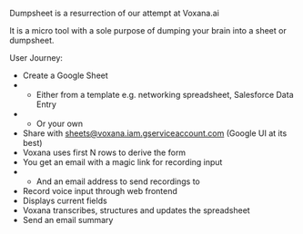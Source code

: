 Dumpsheet is a resurrection of our attempt at Voxana.ai

It is a micro tool with a sole purpose of dumping your brain into a sheet
or dumpsheet.

User Journey:
* Create a Google Sheet
* * Either from a template e.g. networking spreadsheet, Salesforce Data Entry
* * Or your own 
* Share with sheets@voxana.iam.gserviceaccount.com (Google UI at its best)
* Voxana uses first N rows to derive the form
* You get an email with a magic link for recording input
* * And an email address to send recordings to
* Record voice input through web frontend
* Displays current fields
* Voxana transcribes, structures and updates the spreadsheet 
* Send an email summary

